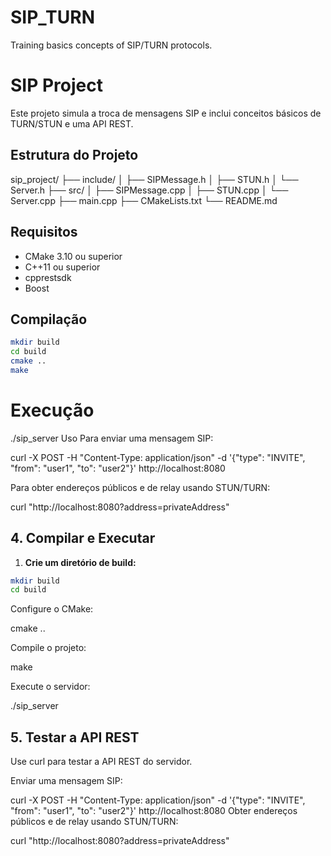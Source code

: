 # SIP_TURN
Training basics concepts of SIP/TURN protocols.

# SIP Project

Este projeto simula a troca de mensagens SIP e inclui conceitos básicos de TURN/STUN e uma API REST.

## Estrutura do Projeto

sip_project/
├── include/
│ ├── SIPMessage.h
│ ├── STUN.h
│ └── Server.h
├── src/
│ ├── SIPMessage.cpp
│ ├── STUN.cpp
│ └── Server.cpp
├── main.cpp
├── CMakeLists.txt
└── README.md

## Requisitos

- CMake 3.10 ou superior
- C++11 ou superior
- cpprestsdk
- Boost

## Compilação

```sh
mkdir build
cd build
cmake ..
make
```

# Execução


./sip_server
Uso Para enviar uma mensagem SIP:

curl -X POST -H "Content-Type: application/json" -d '{"type": "INVITE", "from": "user1", "to": "user2"}' http://localhost:8080


Para obter endereços públicos e de relay usando STUN/TURN:


curl "http://localhost:8080?address=privateAddress"


## 4. Compilar e Executar

1. **Crie um diretório de build:**

```sh
mkdir build
cd build
```

Configure o CMake:

cmake ..

Compile o projeto:

make

Execute o servidor:

./sip_server


## 5. Testar a API REST

Use curl para testar a API REST do servidor.

Enviar uma mensagem SIP:

curl -X POST -H "Content-Type: application/json" -d '{"type": "INVITE", "from": "user1", "to": "user2"}' http://localhost:8080
Obter endereços públicos e de relay usando STUN/TURN:

curl "http://localhost:8080?address=privateAddress"